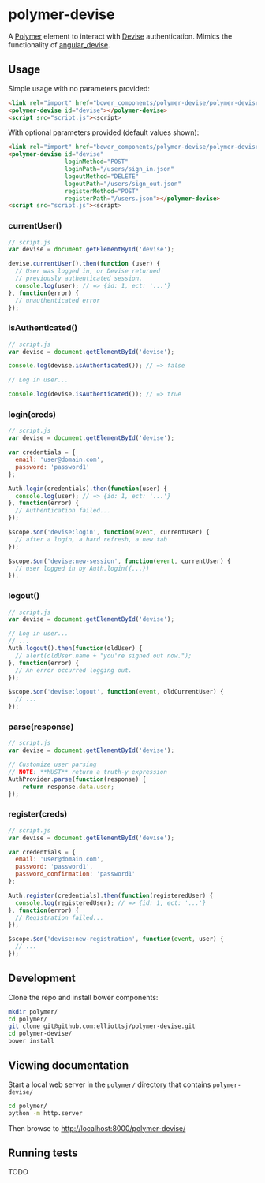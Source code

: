 polymer-devise
==============

A [Polymer][polymer] element to interact with [Devise][devise] authentication. 
Mimics the functionality of [angular_devise][].

## Usage

Simple usage with no parameters provided:

```html
<link rel="import" href="bower_components/polymer-devise/polymer-devise.html">
<polymer-devise id="devise"></polymer-devise>
<script src="script.js"><script>
```

With optional parameters provided (default values shown):

```html
<link rel="import" href="bower_components/polymer-devise/polymer-devise.html">
<polymer-devise id="devise"
                loginMethod="POST"
                loginPath="/users/sign_in.json"
                logoutMethod="DELETE"
                logoutPath="/users/sign_out.json"
                registerMethod="POST"
                registerPath="/users.json"></polymer-devise>
<script src="script.js"><script>
```

### currentUser()

```javascript
// script.js
var devise = document.getElementById('devise');

devise.currentUser().then(function (user) {
  // User was logged in, or Devise returned
  // previously authenticated session.
  console.log(user); // => {id: 1, ect: '...'}
}, function(error) {
  // unauthenticated error
});
```

### isAuthenticated()

```javascript
// script.js
var devise = document.getElementById('devise');

console.log(devise.isAuthenticated()); // => false

// Log in user...

console.log(devise.isAuthenticated()); // => true
```

### login(creds)

```javascript
// script.js
var devise = document.getElementById('devise');

var credentials = {
  email: 'user@domain.com',
  password: 'password1'
};

Auth.login(credentials).then(function(user) {
  console.log(user); // => {id: 1, ect: '...'}
}, function(error) {
  // Authentication failed...
});

$scope.$on('devise:login', function(event, currentUser) {
  // after a login, a hard refresh, a new tab
});

$scope.$on('devise:new-session', function(event, currentUser) {
  // user logged in by Auth.login({...})
});
```

### logout()

```javascript
// script.js
var devise = document.getElementById('devise');

// Log in user...
// ...
Auth.logout().then(function(oldUser) {
  // alert(oldUser.name + "you're signed out now.");
}, function(error) {
  // An error occurred logging out.
});

$scope.$on('devise:logout', function(event, oldCurrentUser) {
  // ...
});
```

### parse(response)

```javascript
// script.js
var devise = document.getElementById('devise');

// Customize user parsing
// NOTE: **MUST** return a truth-y expression
AuthProvider.parse(function(response) {
    return response.data.user;
});
```

### register(creds)

```javascript
// script.js
var devise = document.getElementById('devise');

var credentials = {
  email: 'user@domain.com',
  password: 'password1',
  password_confirmation: 'password1'
};

Auth.register(credentials).then(function(registeredUser) {
  console.log(registeredUser); // => {id: 1, ect: '...'}
}, function(error) {
  // Registration failed...
});

$scope.$on('devise:new-registration', function(event, user) {
  // ...
});
```

## Development

Clone the repo and install bower components:

```bash
mkdir polymer/
cd polymer/
git clone git@github.com:elliottsj/polymer-devise.git
cd polymer-devise/
bower install
```

## Viewing documentation

Start a local web server in the `polymer/` directory that contains `polymer-devise/`

```bash
cd polymer/
python -m http.server
```

Then browse to <http://localhost:8000/polymer-devise/>

## Running tests

TODO

[polymer]:        http://www.polymer-project.org/
[devise]:         https://github.com/plataformatec/devise
[angular_devise]: https://github.com/cloudspace/angular_devise
